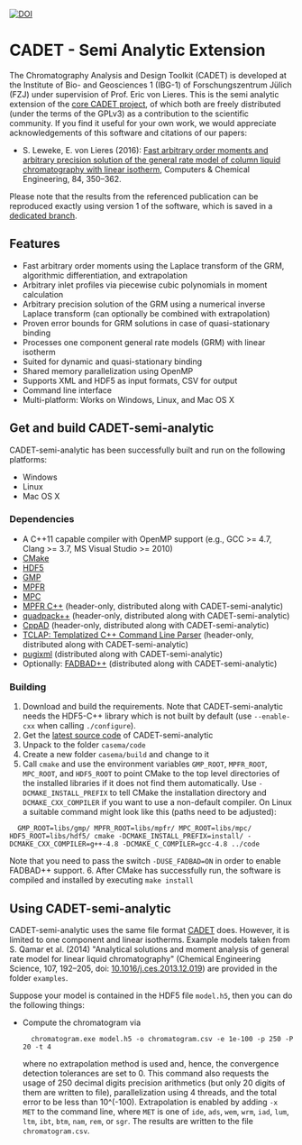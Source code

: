 [![DOI](https://zenodo.org/badge/38963550.svg)](https://doi.org/10.5281/zenodo.14066869)

# CADET - Semi Analytic Extension

The Chromatography Analysis and Design Toolkit (CADET) is developed at the Institute of Bio- and Geosciences 1 (IBG-1) of Forschungszentrum Jülich (FZJ) under supervision of Prof. Eric von Lieres.
This is the semi analytic extension of the [core CADET project](https://github.com/modsim/cadet), of which both are freely distributed (under the terms of the GPLv3) as a contribution to the scientific community.
If you find it useful for your own work, we would appreciate acknowledgements of this software and citations of our papers:

* S. Leweke, E. von Lieres (2016): [Fast arbitrary order moments and arbitrary precision solution of the general rate model of column liquid chromatography with linear isotherm](https://doi.org/10.1016/j.compchemeng.2015.09.009), Computers & Chemical Engineering, 84, 350–362.

Please note that the results from the referenced publication can be reproduced exactly using version 1 of the software, which is saved in a [dedicated branch](https://github.com/cadet/CADET-Semi-Analytic/tree/v1.2.1).

## Features

* Fast arbitrary order moments using the Laplace transform of the GRM, algorithmic differentiation, and extrapolation
* Arbitrary inlet profiles via piecewise cubic polynomials in moment calculation
* Arbitrary precision solution of the GRM using a numerical inverse Laplace transform (can optionally be combined with extrapolation)
* Proven error bounds for GRM solutions in case of quasi-stationary binding
* Processes one component general rate models (GRM) with linear isotherm
* Suited for dynamic and quasi-stationary binding
* Shared memory parallelization using OpenMP
* Supports XML and HDF5 as input formats, CSV for output
* Command line interface
* Multi-platform: Works on Windows, Linux, and Mac OS X

## Get and build CADET-semi-analytic

CADET-semi-analytic has been successfully built and run on the following platforms:

* Windows
* Linux
* Mac OS X

### Dependencies

* A C++11 capable compiler with OpenMP support (e.g., GCC >= 4.7, Clang >= 3.7, MS Visual Studio >= 2010)
* [CMake](http://cmake.org/)
* [HDF5](http://www.hdfgroup.org/HDF5/)
* [GMP](https://gmplib.org/)
* [MPFR](http://www.mpfr.org/)
* [MPC](http://www.multiprecision.org/)
* [MPFR C++](http://www.holoborodko.com/pavel/mpfr) (header-only, distributed along with CADET-semi-analytic)
* [quadpack++](http://sourceforge.net/projects/quadpackpp) (header-only, distributed along with CADET-semi-analytic)
* [CppAD](http://www.coin-or.org/CppAD/) (header-only, distributed along with CADET-semi-analytic)
* [TCLAP: Templatized C++ Command Line Parser](http://sourceforge.net/projects/tclap/) (header-only, distributed along with CADET-semi-analytic)
* [pugixml](http://code.google.com/p/pugixml/) (distributed along with CADET-semi-analytic)
* Optionally: [FADBAD++](http://www.fadbad.com/) (distributed along with CADET-semi-analytic)

### Building

1. Download and build the requirements. Note that CADET-semi-analytic needs the HDF5-C++ library which is not built by default (use `--enable-cxx` when calling `./configure`).
2. Get the [latest source code](https://github.com/modsim/cadet-semi-analytic/archive/master.zip) of CADET-semi-analytic
3. Unpack to the folder `casema/code`
4. Create a new folder `casema/build` and change to it
5. Call `cmake` and use the environment variables `GMP_ROOT`, `MPFR_ROOT`, `MPC_ROOT`, and `HDF5_ROOT` to point CMake to the top level directories of the installed libraries if it does not find them automatically. Use `-DCMAKE_INSTALL_PREFIX` to tell CMake the installation directory and `DCMAKE_CXX_COMPILER` if you want to use a non-default compiler. On Linux a suitable command might look like this (paths need to be adjusted):

  ```
	GMP_ROOT=libs/gmp/ MPFR_ROOT=libs/mpfr/ MPC_ROOT=libs/mpc/ HDF5_ROOT=libs/hdf5/ cmake -DCMAKE_INSTALL_PREFIX=install/ -DCMAKE_CXX_COMPILER=g++-4.8 -DCMAKE_C_COMPILER=gcc-4.8 ../code
  ```
  Note that you need to pass the switch `-DUSE_FADBAD=ON` in order to enable FADBAD++ support.
6. After CMake has successfully run, the software is compiled and installed by executing `make install`

## Using CADET-semi-analytic

CADET-semi-analytic uses the same file format [CADET](https://github.com/modsim/cadet) does. However, it is limited to one component and linear isotherms. Example models taken from S. Qamar et al. (2014) "Analytical solutions and moment analysis of general rate model for linear liquid chromatography" (Chemical Engineering Science, 107, 192–205, doi: [10.1016/j.ces.2013.12.019](http://dx.doi.org/10.1016/j.ces.2013.12.019)) are provided in the folder `examples`.

Suppose your model is contained in the HDF5 file `model.h5`, then you can do the following things:

* Compute the chromatogram via

  ```
	chromatogram.exe model.h5 -o chromatogram.csv -e 1e-100 -p 250 -P 20 -t 4
  ```
  where no extrapolation method is used and, hence, the convergence detection tolerances are set to 0. This command also requests the usage of 250 decimal digits precision arithmetics (but only 20 digits of them are written to file), parallelization using 4 threads, and the total error to be less than 10^(-100). Extrapolation is enabled by adding `-x MET` to the command line, where `MET` is one of `ide`, `ads`, `wem`, `wrm`, `iad`, `lum`, `ltm`, `ibt`, `btm`, `nam`, `rem`, or `sgr`. The results are written to the file `chromatogram.csv`.
